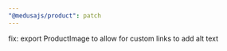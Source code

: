 ```yaml
---
"@medusajs/product": patch
---
```


fix: export ProductImage to allow for custom links to add alt text

